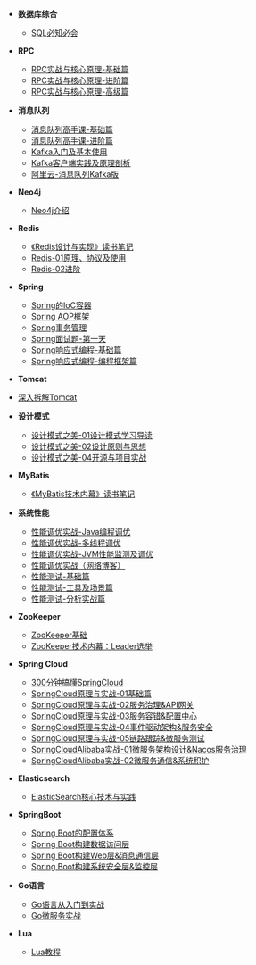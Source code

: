 <!-- docs/_sidebar.md -->

- **数据库综合**
  - [SQL必知必会](B类/B01-数据库综合/[极客时间]-SQL必知必会.md)
- **RPC**

  - [RPC实战与核心原理-基础篇](B类/B02-RPC/[极客时间]-RPC实战与核心原理-01基础篇.md)
  - [RPC实战与核心原理-进阶篇](B类/B02-RPC/[极客时间]-RPC实战与核心原理-02进阶篇.md)
  - [RPC实战与核心原理-高级篇](B类/B02-RPC/[极客时间]-RPC实战与核心原理-03高级篇.md)
- **消息队列**

  - [消息队列高手课-基础篇](B类/B03-消息队列/[极客时间]-消息队列高手课-基础篇.md)
  - [消息队列高手课-进阶篇](B类/B03-消息队列/[极客时间]-消息队列高手课-进阶篇.md)
  - [Kafka入门及基本使用](B类/B03-消息队列/[极客时间]-01Kafka入门及基本使用.md)
  - [Kafka客户端实践及原理剖析](B类/B03-消息队列/[极客时间]-02Kafka客户端实践及原理剖析.md)
  - [阿里云-消息队列Kafka版](B类/B03-消息队列/[阿里云]-消息队列Kafka版.md)
- **Neo4j**
  - [Neo4j介绍](B类/B04-Neo4j/[个人整理]-Neo4J基础.md)
- **Redis**

  - [《Redis设计与实现》读书笔记](B类/B05-Redis/《Redis设计与实现》读书笔记.md)
  - [Redis-01原理、协议及使用](B类/B05-Redis/Redis-01原理、协议及使用.md)
  - [Redis-02进阶](B类/B05-Redis/Redis-02进阶.md)
- **Spring**

  - [Spring的IoC容器](B类/B06-Spring/《Spring揭秘》第二部分-Spring的IoC容器.md)
  - [Spring AOP框架](B类/B06-Spring/《Spring揭秘》第三部分-Spring%20AOP框架.md)
  - [Spring事务管理](B类/B06-Spring/《Spring揭秘》第五部分-事务管理.md)
  - [Spring面试题-第一天](B类/B06-Spring/Spring面试题-第一天.md)
  - [Spring响应式编程-基础篇](B类/B06-Spring/Spring响应式编程-01基础篇.md)
  - [Spring响应式编程-编程框架篇](B类/B06-Spring/Spring响应式编程-02编程框架篇.md)
- **Tomcat**
- [深入拆解Tomcat](B类/B07-Tomcat/[极客时间]-深入拆解Tomcat.md)
- **设计模式**

  - [设计模式之美-01设计模式学习导读](B类/B08-设计模式/[极客时间]-设计模式之美-01设计模式学习导读.md)
  - [设计模式之美-02设计原则与思想](B类/B08-设计模式/[极客时间]-设计模式之美-02设计原则与思想.md)
  - [设计模式之美-04开源与项目实战](B类/B08-设计模式/[极客时间]-设计模式之美-04开源与项目实战.md)
- **MyBatis**

  - [《MyBatis技术内幕》读书笔记](B类/B09-MyBatis/《MyBatis技术内幕》读书笔记.md)
- **系统性能**

  - [性能调优实战-Java编程调优](B类/B10-系统性能/[极客时间]-性能调优实战-01Java编程调优.md)
  - [性能调优实战-多线程调优](B类/B10-系统性能/[极客时间]-性能调优实战-02多线程调优.md)
  - [性能调优实战-JVM性能监测及调优](B类/B10-系统性能/[极客时间]-性能调优实战-03JVM性能监测及调优.md)
  - [性能调优实战（网络博客）](B类/B10-系统性能/[网络博客]-性能调优实战.md)
  - [性能测试-基础篇](B类/B10-系统性能/[极客时间]-性能测试-01基础篇.md)
  - [性能测试-工具及场景篇](B类/B10-系统性能/[极客时间]-性能测试-02工具及场景篇.md)
  - [性能测试-分析实战篇](B类/B10-系统性能/[极客时间]-性能测试-05分析实战篇.md)
- **ZooKeeper**
  - [ZooKeeper基础](B类/B11-ZooKeeper/[个人整理]ZooKeeper学习笔记.md)
  - [ZooKeeper技术内幕：Leader选举](B类/B11-ZooKeeper/ZooKeeper技术内幕：Leader选举.md)
- **Spring Cloud**

  - [300分钟搞懂SpringCloud](B类/B12-SpringCloud/[拉勾]-300分钟搞懂SpringCloud.md)
  - [SpringCloud原理与实战-01基础篇](B类/B12-SpringCloud/[拉勾]-SpringCloud原理与实战-01基础篇.md)
  - [SpringCloud原理与实战-02服务治理&API网关](B类/B12-SpringCloud/[拉勾]-SpringCloud原理与实战-02服务治理&API网关.md)
  - [SpringCloud原理与实战-03服务容错&配置中心](B类/B12-SpringCloud/[拉勾]-SpringCloud原理与实战-03服务容错&配置中心.md)
  - [SpringCloud原理与实战-04事件驱动架构&服务安全](B类/B12-SpringCloud/[拉勾]-SpringCloud原理与实战-04事件驱动架构&服务安全.md)
  - [SpringCloud原理与实战-05链路跟踪&微服务测试](B类/B12-SpringCloud/[拉勾]-SpringCloud原理与实战-05链路跟踪&微服务测试.md)
  - [SpringCloudAlibaba实战-01微服务架构设计&Nacos服务治理](B类/B12-SpringCloud/[拉勾]-SpringCloudAlibaba实战-01微服务架构设计&Nacos服务治理.md)
  - [SpringCloudAlibaba实战-02微服务通信&系统积护](B类/B12-SpringCloud/[拉勾]-SpringCloudAlibaba实战-02微服务通信&系统保护.md)
- **Elasticsearch**

  - [ElasticSearch核心技术与实践](B类/B13-Elasticsearch/[geek]-ElasticSearch核心技术与实践.md)
- **SpringBoot**

  - [Spring Boot的配置体系](B类/B14-SpringBoot/[拉勾]-SpringBoot实战-01配置体系.md)
  - [Spring Boot构建数据访问层](B类/B14-SpringBoot/[拉勾]-SpringBoot实战-02构建数据访问层.md)
  - [Spring Boot构建Web层&消息通信层](B类/B14-SpringBoot/[拉勾]-SpringBoot实战-03构建Web服务层&消息通信层.md)
  - [Spring Boot构建系统安全层&监控层](B类/B14-SpringBoot/[拉勾]-SpringBoot实战-04构建系统安全层&监控层.md)
- **Go语言**

  - [Go语言从入门到实战](B类/B15-Go语言/[极客时间]-Go语言从入门到实战.md)
  - [Go微服务实战](B类/B15-Go语言/[拉勾]-Go微服务实战.md)
- **Lua**
  - [Lua教程](B类/B16-Lua/[runoob]-Lua教程.md)

